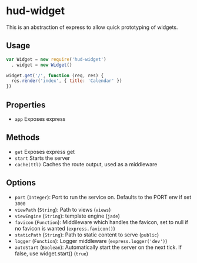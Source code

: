 # hud-widget
This is an abstraction of express to allow quick prototyping of widgets.

## Usage
```js
var Widget = new require('hud-widget')
  , widget = new Widget()

widget.get('/', function (req, res) {
  res.render('index', { title: 'Calendar' })
})
```

## Properties
- `app` Exposes express

## Methods
- `get` Exposes express get
- `start` Starts the server
- `cache(ttl)` Caches the route output, used as a middleware

## Options
- `port` (`Integer`): Port to run the service on. Defaults to the PORT env if set `3000`
- `viewPath` (`String`): Path to views (`views`)
- `viewEngine` (`String`): template engine (`jade`)
- `favicon` (`Function`): Middileware which handles the favicon, set to null if no favicon is wanted (`express.favicon()`)
- `staticPath` (`String`): Path to static content to serve (`public`)
- `logger` (`Function`): Logger middleware (`express.logger('dev')`)
- `autoStart` (`Boolean`): Automatically start the server on the next tick. If false, use widget.start() (`true`)
